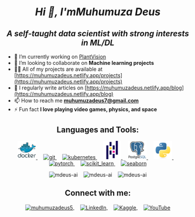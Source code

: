 <h1 align="center"><em>Hi 👋, I'mMuhumuza Deus</em></h1>
<h2 align="center"><em>A self-taught data scientist with strong interests in ML/DL</em></h2>

- 🔭 I’m currently working on [PlantVision](https://github.com/MDeus-ai/PlantVision)  
- 👯 I’m looking to collaborate on **Machine learning projects**  
- 👨‍💻 All of my projects are available at [https://muhumuzadeus.netlify.app/projects](https://muhumuzadeus.netlify.app/projects)  
- 📝 I regularly write articles on [https://muhumuzadeus.netlify.app/blog](https://muhumuzadeus.netlify.app/blog)  
- 📫 How to reach me **muhumuzadeus7@gmail.com**  
- ⚡ Fun fact **I love playing video games, physics, and space**  

<!-- “Languages and Tools” section first -->
<h2 align="center">Languages and Tools:</h2>
<p align="center">
  <a href="https://www.docker.com/" target="_blank" rel="noreferrer">
    <img src="https://raw.githubusercontent.com/devicons/devicon/master/icons/docker/docker-original-wordmark.svg" alt="docker" width="50" height="50"/>
  </a>&nbsp;&nbsp;&nbsp;
  <a href="https://git-scm.com/" target="_blank" rel="noreferrer">
    <img src="https://www.vectorlogo.zone/logos/git-scm/git-scm-icon.svg" alt="git" width="50" height="50"/>
  </a>&nbsp;&nbsp;&nbsp;
  <a href="https://kubernetes.io" target="_blank" rel="noreferrer">
    <img src="https://www.vectorlogo.zone/logos/kubernetes/kubernetes-icon.svg" alt="kubernetes" width="50" height="50"/>
  </a>&nbsp;&nbsp;&nbsp;
  <a href="https://pandas.pydata.org/" target="_blank" rel="noreferrer">
    <img src="https://raw.githubusercontent.com/devicons/devicon/2ae2a900d2f041da66e950e4d48052658d850630/icons/pandas/pandas-original.svg" alt="pandas" width="50" height="50"/>
  </a>&nbsp;&nbsp;&nbsp;
  <a href="https://www.postgresql.org" target="_blank" rel="noreferrer">
    <img src="https://raw.githubusercontent.com/devicons/devicon/master/icons/postgresql/postgresql-original-wordmark.svg" alt="postgresql" width="50" height="50"/>
  </a>&nbsp;&nbsp;&nbsp;
  <a href="https://www.python.org" rel="noreferrer">
    <img src="https://raw.githubusercontent.com/devicons/devicon/master/icons/python/python-original.svg" alt="python" width="50" height="50"/>
  </a>&nbsp;&nbsp;&nbsp;
  <a href="https://pytorch.org/" rel="noreferrer">
    <img src="https://www.vectorlogo.zone/logos/pytorch/pytorch-icon.svg" alt="pytorch" width="50" height="50"/>
  </a>&nbsp;&nbsp;&nbsp;
  <a href="https://scikit-learn.org/" rel="noreferrer">
    <img src="https://upload.wikimedia.org/wikipedia/commons/0/05/Scikit_learn_logo_small.svg" alt="scikit_learn" width="50" height="50"/>
  </a>&nbsp;&nbsp;&nbsp;
  <a href="https://seaborn.pydata.org/" rel="noreferrer">
    <img src="https://seaborn.pydata.org/_images/logo-mark-lightbg.svg" alt="seaborn" width="50" height="50"/>
  </a>
</p>

<!-- All three GitHub-stats images in one centered row -->
<p align="center">
  <img src="https://github-readme-stats.vercel.app/api/top-langs?username=mdeus-ai&show_icons=true&locale=en&layout=compact" alt="mdeus-ai" width="320" />&nbsp;&nbsp;&nbsp;
  <img src="https://github-readme-stats.vercel.app/api?username=mdeus-ai&show_icons=true&locale=en" alt="mdeus-ai" width="320" />&nbsp;&nbsp;&nbsp;
  <img src="https://github-readme-streak-stats.herokuapp.com/?user=mdeus-ai&" alt="mdeus-ai" width="320" />
</p>

<!-- “Connect with me” section last -->
<h2 align="center">Connect with me:</h2>
<p align="center">
  <a href="https://twitter.com/muhumuzadeus5" target="_blank">
    <img align="center" src="https://raw.githubusercontent.com/rahuldkjain/github-profile-readme-generator/master/src/images/icons/Social/twitter.svg" alt="muhumuzadeus5" width="40" height="40" />
  </a>&nbsp;&nbsp;&nbsp;
  <a href="https://www.linkedin.com/in/muhumuza-deus-mugenyi-81a4a7268/" target="_blank">
    <img align="center" src="https://raw.githubusercontent.com/rahuldkjain/github-profile-readme-generator/master/src/images/icons/Social/linked-in-alt.svg" alt="LinkedIn" width="40" height="40" />
  </a>&nbsp;&nbsp;&nbsp;
  <a href="https://www.kaggle.com/muhumuzadeusai" target="_blank">
    <img align="center" src="https://raw.githubusercontent.com/rahuldkjain/github-profile-readme-generator/master/src/images/icons/Social/kaggle.svg" alt="Kaggle" width="40" height="40" />
  </a>&nbsp;&nbsp;&nbsp;
  <a href="https://www.youtube.com/@deusml" target="_blank">
    <img align="center" src="https://raw.githubusercontent.com/rahuldkjain/github-profile-readme-generator/master/src/images/icons/Social/youtube.svg" alt="YouTube" width="40" height="40" />
  </a>
</p>
